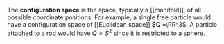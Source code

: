 The **configuration space** is the space, typically a [[manifold]], of all possible coordinate positions. For example, a single free particle would have a configuration space of [[Euclidean space]] $Q =\RR^3$. A particle attached to a rod would have $Q=S^2$ since it is restricted to a sphere.